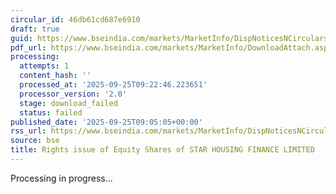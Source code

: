 ```yaml
---
circular_id: 46db61cd687e6910
draft: true
guid: https://www.bseindia.com/markets/MarketInfo/DispNoticesNCirculars.aspx?Noticeid={7B734777-1C98-4C6A-BBB8-9BCB798893E7}&noticeno=20250925-7&dt=09/25/2025&icount=7&totcount=7&flag=0
pdf_url: https://www.bseindia.com/markets/MarketInfo/DownloadAttach.aspx?id=20250925-7&attachedId=
processing:
  attempts: 1
  content_hash: ''
  processed_at: '2025-09-25T09:22:46.223651'
  processor_version: '2.0'
  stage: download_failed
  status: failed
published_date: '2025-09-25T09:05:05+00:00'
rss_url: https://www.bseindia.com/markets/MarketInfo/DispNoticesNCirculars.aspx?Noticeid={7B734777-1C98-4C6A-BBB8-9BCB798893E7}&noticeno=20250925-7&dt=09/25/2025&icount=7&totcount=7&flag=0
source: bse
title: Rights issue of Equity Shares of STAR HOUSING FINANCE LIMITED
---
```


Processing in progress...